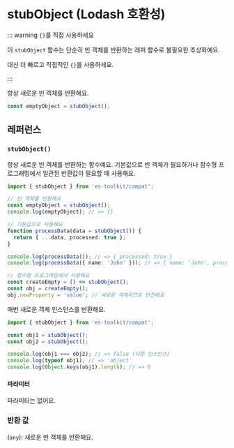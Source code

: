 # stubObject (Lodash 호환성)

::: warning `{}`를 직접 사용하세요

이 `stubObject` 함수는 단순히 빈 객체를 반환하는 래퍼 함수로 불필요한 추상화예요.

대신 더 빠르고 직접적인 `{}`를 사용하세요.

:::

항상 새로운 빈 객체를 반환해요.

```typescript
const emptyObject = stubObject();
```

## 레퍼런스

### `stubObject()`

항상 새로운 빈 객체를 반환하는 함수예요. 기본값으로 빈 객체가 필요하거나 함수형 프로그래밍에서 일관된 반환값이 필요할 때 사용해요.

```typescript
import { stubObject } from 'es-toolkit/compat';

// 빈 객체를 반환해요
const emptyObject = stubObject();
console.log(emptyObject); // => {}

// 기본값으로 사용해요
function processData(data = stubObject()) {
  return { ...data, processed: true };
}

console.log(processData()); // => { processed: true }
console.log(processData({ name: 'John' })); // => { name: 'John', processed: true }

// 함수형 프로그래밍에서 사용해요
const createEmpty = () => stubObject();
const obj = createEmpty();
obj.newProperty = 'value'; // 새로운 객체이므로 안전해요
```

매번 새로운 객체 인스턴스를 반환해요.

```typescript
import { stubObject } from 'es-toolkit/compat';

const obj1 = stubObject();
const obj2 = stubObject();

console.log(obj1 === obj2); // => false (다른 인스턴스)
console.log(typeof obj1); // => 'object'
console.log(Object.keys(obj1).length); // => 0
```

#### 파라미터

파라미터는 없어요.

### 반환 값

(`any`): 새로운 빈 객체를 반환해요.
